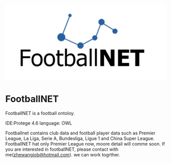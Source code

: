 ![FootballNET](https://github.com/joew4ng/footballnet/blob/master/logo.png?raw=true)
# FootballNET
FootballNET is a football ontoloy.

IDE:Protege 4.6
language: OWL

Footballnet contains club data and football player data such as Premier League, La Liga, Serie A, Bundesliga, Ligue 1 and China Super League.
FootballNET hat only Premier League now, moore detail will comme soon.
If you are interested in footballNET, please contact with me(zhewangjob@hotmail.com). we can work togrther.

